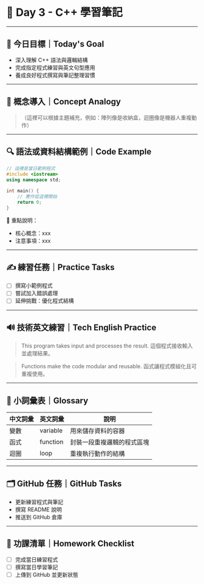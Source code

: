 # 📘 Day 3 - C++ 學習筆記

---

## 🎯 今日目標｜Today's Goal
- 深入理解 C++ 語法與邏輯結構
- 完成指定程式練習與英文句型應用
- 養成良好程式撰寫與筆記整理習慣

---

## 🧠 概念導入｜Concept Analogy
> （這裡可以根據主題補充，例如：陣列像是收納盒，迴圈像是機器人重複動作）

---

## 🔍 語法或資料結構範例｜Code Example

```cpp
// 這裡是當日範例程式
#include <iostream>
using namespace std;

int main() {
    // 實作從這裡開始
    return 0;
}
```

📌 重點說明：
- 核心概念：xxx
- 注意事項：xxx

---

## ✍️ 練習任務｜Practice Tasks

- [ ] 撰寫小範例程式
- [ ] 嘗試加入錯誤處理
- [ ] 延伸挑戰：優化程式結構

---

## 🔊 技術英文練習｜Tech English Practice

> This program takes input and processes the result.
> 這個程式接收輸入並處理結果。

> Functions make the code modular and reusable.
> 函式讓程式模組化且可重複使用。

---

## 📖 小詞彙表｜Glossary

| 中文詞彙 | 英文詞彙 | 說明 |
|----------|----------|------|
| 變數     | variable | 用來儲存資料的容器 |
| 函式     | function | 封裝一段重複邏輯的程式區塊 |
| 迴圈     | loop     | 重複執行動作的結構 |

---

## 🗂️ GitHub 任務｜GitHub Tasks

- 更新練習程式與筆記
- 撰寫 README 說明
- 推送到 GitHub 倉庫

---

## 🎒 功課清單｜Homework Checklist

- [ ] 完成當日練習程式
- [ ] 撰寫當日學習筆記
- [ ] 上傳到 GitHub 並更新狀態
